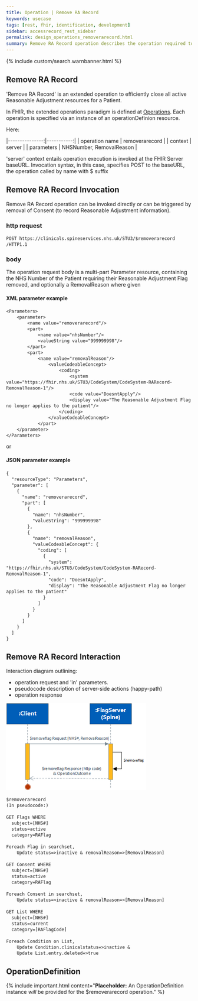 ```yaml
---
title: Operation | Remove RA Record
keywords: usecase
tags: [rest, fhir, identification, development]
sidebar: accessrecord_rest_sidebar
permalink: design_operations_removerarecord.html
summary: Remove RA Record operation describes the operation required to remove (soft delete) a Reasonable Adjustment Flag entirely, including all Adjustments, Impairments and Consents on the Spine via the FHIR&reg; Reasonable Adjustments API
---
```

{% include custom/search.warnbanner.html %}

## Remove RA Record ##

'Remove RA Record' is an extended operation to efficiently close all active Reasonable Adjustment resources for a Patient.

In FHIR, the extended operations paradigm is defined at [Operations](http://hl7.org/fhir/operations.html). Each operation is specified via an instance of an operationDefinion resource.

Here:

|---------------:|-----------:|
| operation name | removerarecord |
| context        | server     |
| parameters     | NHSNumber, RemovalReason |

'server' context entails operation execution is invoked at the FHIR Server baseURL. Invocation syntax, in this case, specifies POST to the baseURL, the operation called by name with $ suffix

## Remove RA Record Invocation ##

Remove RA Record operation can be invoked directly or can be triggered by removal of Consent (to record Reasonable Adjustment information).

### http request ###
```
POST https://clinicals.spineservices.nhs.uk/STU3/$removerarecord /HTTP1.1
```
### body ###
The operation request body is a multi-part Parameter resource, containing the NHS Number of the Patient requiring their Reasonable Adjustment Flag removed, and optionally a RemovalReason where given

#### XML parameter example ####
```
<Parameters>
    <parameter>
        <name value="removerarecord"/>
        <part>
            <name value="nhsNumber"/>
            <valueString value="999999998"/>
        </part>
        <part>
            <name value="removalReason"/>
                <valueCodeableConcept>
                    <coding>
                        <system value="https://fhir.nhs.uk/STU3/CodeSystem/CodeSystem-RARecord-RemovalReason-1"/>
                        <code value="DoesntApply"/>
                        <display value="The Reasonable Adjustment Flag no longer applies to the patient"/>
                    </coding>
                </valueCodeableConcept>
            </part>
    </parameter>
</Parameters>
```
or 

#### JSON parameter example ####

```
{
  "resourceType": "Parameters",
  "parameter": [
    {
      "name": "removerarecord",
      "part": [
        {
          "name": "nhsNumber",
          "valueString": "999999998"
        },
        {
          "name": "removalReason",
          "valueCodeableConcept": {
            "coding": [
              {
                "system": "https://fhir.nhs.uk/STU3/CodeSystem/CodeSystem-RARecord-RemovalReason-1",
                "code": "DoesntApply",
                "display": "The Reasonable Adjustment Flag no longer applies to the patient"
              }
            ]
          }
        }
      ]
    }
  ]
}
```

## Remove RA Record Interaction ##

Interaction diagram outlining:
* operation request and 'in' parameters.
* pseudocode description of server-side actions (happy-path) 
* operation response

<img src="images/sequenceDiagrams/RemoveFlag.png">

```
$removerarecord
(In pseudocode:)

GET Flags WHERE
  subject=[NHS#]
  status=active
  category=RAFlag

Foreach Flag in searchset, 
    Update status=>inactive & removalReason=>[RemovalReason]

GET Consent WHERE
  subject=[NHS#]
  status=active
  category=RAFlag

Foreach Consent in searchset, 
    Update status=>inactive & removalReason=>[RemovalReason]

GET List WHERE
  subject=[NHS#]
  status=current
  category=[RAFlagCode]

Foreach Condition on List, 
    Update Condition.clinicalstatus=>inactive &
    Update List.entry.deleted=>true
```

## OperationDefinition ##

{% include important.html content="**Placeholder:** An OperationDefinition instance _will_ be provided for the $removerarecord operation." %}
